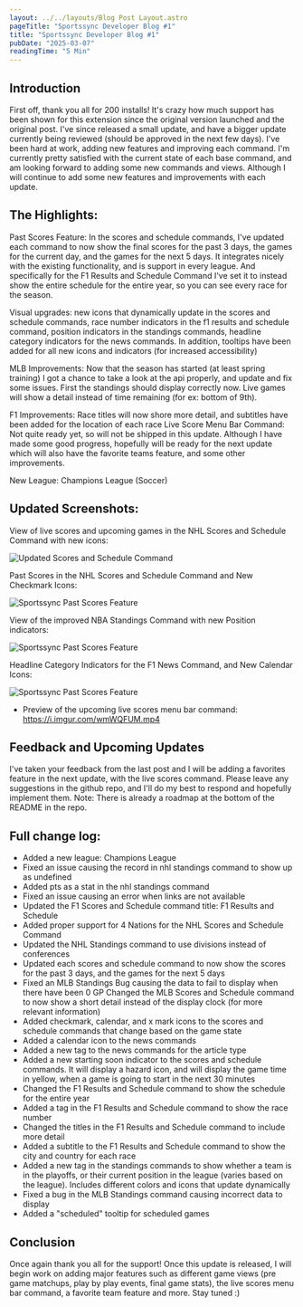 ```yaml
---
layout: ../../layouts/Blog Post Layout.astro
pageTitle: "Sportssync Developer Blog #1"
title: "Sportssync Developer Blog #1"
pubDate: "2025-03-07"
readingTime: "5 Min"
---
```


## Introduction

First off, thank you all for 200 installs! It's crazy how much support has been shown for this extension since the original version launched and the original post. I've since released a small update, and have a bigger update currently being reviewed (should be approved in the next few days). I've been hard at work, adding new features and improving each command. I'm currently pretty satisfied with the current state of each base command, and am looking forward to adding some new commands and views. Although I will continue to add some new features and improvements with each update.

## The Highlights:

Past Scores Feature: In the scores and schedule commands, I've updated each command to now show the final scores for the past 3 days, the games for the current day, and the games for the next 5 days. It integrates nicely with the existing functionality, and is support in every league. And specifically for the F1 Results and Schedule Command I've set it to instead show the entire schedule for the entire year, so you can see every race for the season.

Visual upgrades: new icons that dynamically update in the scores and schedule commands, race number indicators in the f1 results and schedule command, position indicators in the standings commands, headline category indicators for the news commands. In addition, tooltips have been added for all new icons and indicators (for increased accessibility)

MLB Improvements: Now that the season has started (at least spring training) I got a chance to take a look at the api properly, and update and fix some issues. First the standings should display correctly now. Live games will show a detail instead of time remaining (for ex: bottom of 9th).

F1 Improvements: Race titles will now shore more detail, and subtitles have been added for the location of each race
Live Score Menu Bar Command: Not quite ready yet, so will not be shipped in this update. Although I have made some good progress, hopefully will be ready for the next update which will also have the favorite teams feature, and some other improvements.

New League: Champions League (Soccer)

## Updated Screenshots:

View of live scores and upcoming games in the NHL Scores and Schedule Command with new icons:

<img src="/Updated Scores and Schedule Command.webp" alt="Updated Scores and Schedule Command">

Past Scores in the NHL Scores and Schedule Command and New Checkmark Icons:

<img src="/Past Scores Feature.webp" alt="Sportssync Past Scores Feature">

View of the improved NBA Standings Command with new Position indicators:

<img src="/Updated Standings.webp" alt="Sportssync Past Scores Feature">

Headline Category Indicators for the F1 News Command, and New Calendar Icons:

<img src="/Updated News.webp" alt="Sportssync Past Scores Feature">

- Preview of the upcoming live scores menu bar command: https://i.imgur.com/wmWQFUM.mp4

## Feedback and Upcoming Updates

I've taken your feedback from the last post and I will be adding a favorites feature in the next update, with the live scores command. Please leave any suggestions in the github repo, and I'll do my best to respond and hopefully implement them. Note: There is already a roadmap at the bottom of the README in the repo.

## Full change log:

- Added a new league: Champions League
- Fixed an issue causing the record in nhl standings command to show up as undefined
- Added pts as a stat in the nhl standings command
- Fixed an issue causing an error when links are not available
- Updated the F1 Scores and Schedule command title: F1 Results and Schedule
- Added proper support for 4 Nations for the NHL Scores and Schedule Command
- Updated the NHL Standings command to use divisions instead of conferences
- Updated each scores and schedule command to now show the scores for the past 3 days, and the games for the next 5 days
- Fixed an MLB Standings Bug causing the data to fail to display when there have been 0 GP
  Changed the MLB Scores and Schedule command to now show a short detail instead of the display clock (for more relevant information)
- Added checkmark, calendar, and x mark icons to the scores and schedule commands that change based on the game state
- Added a calendar icon to the news commands
- Added a new tag to the news commands for the article type
- Added a new starting soon indicator to the scores and schedule commands. It will display a hazard icon, and will display the game time in yellow, when a game is going to start in the next 30 minutes
- Changed the F1 Results and Schedule command to show the schedule for the entire year
- Added a tag in the F1 Results and Schedule command to show the race number
- Changed the titles in the F1 Results and Schedule command to include more detail
- Added a subtitle to the F1 Results and Schedule command to show the city and country for each race
- Added a new tag in the standings commands to show whether a team is in the playoffs, or their current position in the league (varies based on the league). Includes different colors and icons that update dynamically
- Fixed a bug in the MLB Standings command causing incorrect data to display
- Added a "scheduled" tooltip for scheduled games

## Conclusion

Once again thank you all for the support! Once this update is released, I will begin work on adding major features such as different game views (pre game matchups, play by play events, final game stats), the live scores menu bar command, a favorite team feature and more. Stay tuned :)
